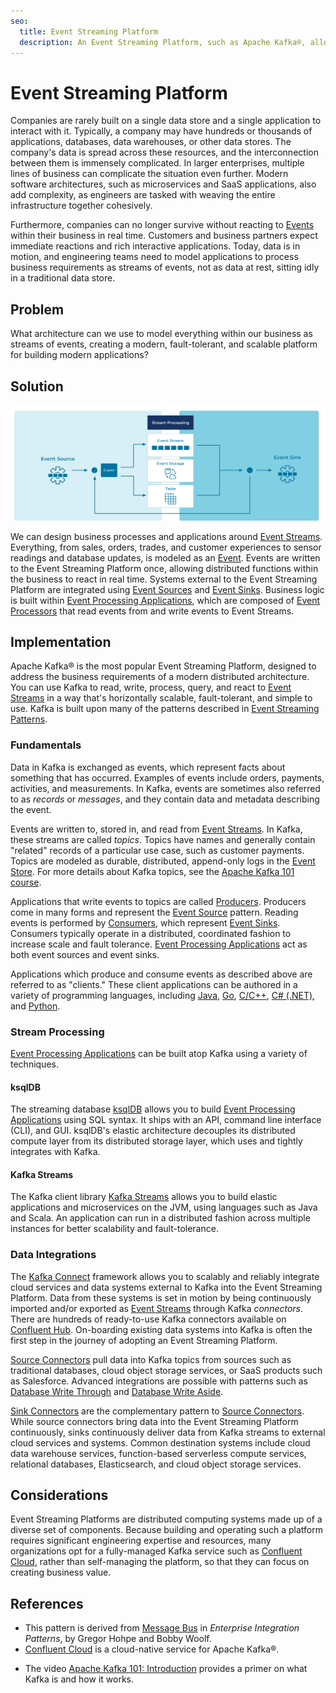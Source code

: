```yaml
---
seo:
  title: Event Streaming Platform
  description: An Event Streaming Platform, such as Apache Kafka®, allows businesses to design processes and applications around Event Streams.
---
```


# Event Streaming Platform
Companies are rarely built on a single data store and a single application to interact with it. Typically, a company may have hundreds or thousands of applications, databases, data warehouses, or other data stores. The company's data is spread across these resources, and the interconnection between them is immensely complicated. In larger enterprises, multiple lines of business can complicate the situation even further. Modern software architectures, such as microservices and SaaS applications, also add complexity, as engineers are tasked with weaving the entire infrastructure together cohesively.

Furthermore, companies can no longer survive without reacting to [Events](../event/event.md) within their business in real time. Customers and business partners expect immediate reactions and rich interactive applications. Today, data is in motion, and engineering teams need to model applications to process business requirements as streams of events, not as data at rest, sitting idly in a traditional data store.

## Problem
What architecture can we use to model everything within our business as streams of events, creating a modern, fault-tolerant, and scalable platform for building modern applications?

## Solution
![event streaming platform](../img/event-streaming-platform.svg)

We can design business processes and applications around [Event Streams](../event-stream/event-stream.md). Everything, from sales, orders, trades, and customer experiences to sensor readings and database updates, is modeled as an [Event](../event/event.md). Events are written to the Event Streaming Platform once, allowing distributed functions within the business to react in real time. Systems external to the Event Streaming Platform are integrated using [Event Sources](../event-source/event-source.md) and [Event Sinks](../event-sink/event-sink.md). Business logic is built within [Event Processing Applications](../event-processing/event-processing-application.md), which are composed of [Event Processors](../event-processing/event-processor.md) that read events from and write events to Event Streams.

## Implementation

Apache Kafka® is the most popular Event Streaming Platform, designed to address the business requirements of a modern distributed architecture. You can use Kafka to read, write, process, query, and react to [Event Streams](../event-stream/event-stream.md) in a way that's horizontally scalable, fault-tolerant, and simple to use. Kafka is built upon many of the patterns described in [Event Streaming Patterns](../index.md).

### Fundamentals
Data in Kafka is exchanged as events, which represent facts about something that has occurred. Examples of events include orders, payments, activities, and measurements. In Kafka, events are sometimes also referred to as _records_ or _messages_, and they contain data and metadata describing the event.

Events are written to, stored in, and read from [Event Streams](../event-stream/event-stream.md). In Kafka, these streams are called _topics_. Topics have names and generally contain "related" records of a particular use case, such as customer payments. Topics are modeled as durable, distributed, append-only logs in the [Event Store](../event-storage/event-store.md). For more details about Kafka topics, see the [Apache Kafka 101 course](/learn-kafka/apache-kafka/intro).

Applications that write events to topics are called [Producers](https://docs.confluent.io/platform/current/clients/producer.html). Producers come in many forms and represent the [Event Source](../event-source/event-source.md) pattern. Reading events is performed by [Consumers](https://docs.confluent.io/platform/current/clients/consumer.html), which represent [Event Sinks](../event-sink/event-sink.md). Consumers typically operate in a distributed, coordinated fashion to increase scale and fault tolerance. [Event Processing Applications](../event-processing/event-processing-application.md) act as both event sources and event sinks. 

Applications which produce and consume events as described above are referred to as "clients." These client applications can be authored in a variety of programming languages, including [Java](https://docs.confluent.io/clients-kafka-java/current/), [Go](https://docs.confluent.io/clients-confluent-kafka-go/current/), [C/C++](https://docs.confluent.io/clients-librdkafka/current/), [C# (.NET)](https://docs.confluent.io/clients-confluent-kafka-dotnet/current/), and [Python](https://docs.confluent.io/clients-confluent-kafka-python/current/).
<!-- TODO: The links above need to be to the DCI getting started guides-->

### Stream Processing
[Event Processing Applications](../event-processing/event-processing-application.md) can be built atop Kafka using a variety of techniques. 

#### ksqlDB
The streaming database [ksqlDB](https://ksqldb.io) allows you to build [Event Processing Applications](../event-processing/event-processing-application.md) using SQL syntax. It ships with an API, command line interface (CLI), and GUI. ksqlDB's elastic architecture decouples its distributed compute layer from its distributed storage layer, which uses and tightly integrates with Kafka.

#### Kafka Streams
The Kafka client library [Kafka Streams](https://docs.confluent.io/platform/current/streams/index.html) allows you to build elastic applications and microservices on the JVM, using languages such as Java and Scala. An application can run in a distributed fashion across multiple instances for better scalability and fault-tolerance.

### Data Integrations 

The [Kafka Connect](https://docs.confluent.io/platform/current/connect/index.html) framework allows you to scalably and reliably integrate cloud services and data systems external to Kafka into the Event Streaming Platform. Data from these systems is set in motion by being continuously imported and/or exported as [Event Streams](../event-stream/event-stream.md) through Kafka _connectors_. There are hundreds of ready-to-use Kafka connectors available on [Confluent Hub](https://www.confluent.io/hub/). On-boarding existing data systems into Kafka is often the first step in the journey of adopting an Event Streaming Platform. 

[Source Connectors](../event-source/event-source-connector.md) pull data into Kafka topics from sources such as traditional databases, cloud object storage services, or SaaS products such as Salesforce. Advanced integrations are possible with patterns such as [Database Write Through](../event-source/database-write-through.md) and [Database Write Aside](../event-source/database-write-aside.md).

[Sink Connectors](../event-sink/event-sink-connector.md) are the complementary pattern to [Source Connectors](../event-source/event-source.md). While source connectors bring data into the Event Streaming Platform continuously, sinks continuously deliver data from Kafka streams to external cloud services and systems. Common destination systems include cloud data warehouse services, function-based serverless compute services, relational databases, Elasticsearch, and cloud object storage services.

## Considerations 
Event Streaming Platforms are distributed computing systems made up of a diverse set of components. Because building and operating such a platform requires significant engineering expertise and resources, many organizations opt for a fully-managed Kafka service such as [Confluent Cloud](https://www.confluent.io/confluent-cloud/), rather than self-managing the platform, so that they can focus on creating business value.

## References
* This pattern is derived from [Message Bus](https://www.enterpriseintegrationpatterns.com/patterns/messaging/MessageBus.html) in _Enterprise Integration Patterns_, by Gregor Hohpe and Bobby Woolf.
* [Confluent Cloud](https://www.confluent.io/confluent-cloud/) is a cloud-native service for Apache Kafka®.
<!-- TODO: the following link needs to be to the new DCI 101 course-->
* The video [Apache Kafka 101: Introduction](https://www.youtube.com/watch?v=qu96DFXtbG4) provides a primer on what Kafka is and how it works.
